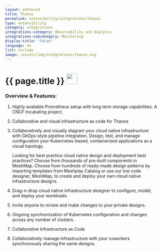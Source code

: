 ```yaml
---
layout: enhanced
title: Thanos
permalink: extensibility/integrations/thanos
type: extensibility
category: integrations
integrations-category: Observability and Analysis
integrations-subcategory: Monitoring
display-title: "false"
language: en
list: include
image: /assets/img/integrations/thanos.svg
---
```


<h1>{{ page.title }} <img src="{{ page.image }}" style="width: 35px; height: 35px;" /></h1>


<!-- This needs replaced with the Category property, not the sub-category.
 #### About: Highly available Prometheus setup with long term storage capabilities. A CNCF Incubating project. -->

### Overview & Features:

1. Highly available Prometheus setup with long term storage capabilities. A CNCF Incubating project.

2. Collaborative and visual infrastructure as code for Thanos

4. 
    Collaboratively and visually diagram your cloud native infrastructure with GitOps-style pipeline integration. Design, test, and manage configuration your Kubernetes-based, containerized applications as a visual topology.



    Looking for best practice cloud native design and deployment best practices? Choose from thousands of pre-built components in MeshMap. Choose from hundreds of ready-made design patterns by importing templates from Meshplay Catalog or use our low code designer, MeshMap, to create and deploy your own cloud native infrastructure designs.



5. Drag-n-drop cloud native infrastructure designer to configure, model, and deploy your workloads.

6. Invite anyone to review and make changes to your private designs.

7. Ongoing synchronization of Kubernetes configuration and changes across any number of clusters.

8. Collaborative Infrastructure as Code

9. Collaboratively manage infrastructure with your coworkers synchronously sharing the same designs.

